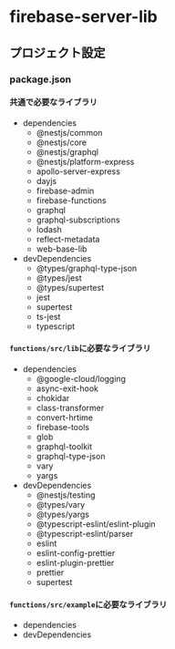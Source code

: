 # firebase-server-lib

## プロジェクト設定

### package.json

#### 共通で必要なライブラリ

* dependencies
  * @nestjs/common
  * @nestjs/core
  * @nestjs/graphql
  * @nestjs/platform-express
  * apollo-server-express
  * dayjs
  * firebase-admin
  * firebase-functions
  * graphql
  * graphql-subscriptions
  * lodash
  * reflect-metadata
  * web-base-lib
* devDependencies
  * @types/graphql-type-json
  * @types/jest
  * @types/supertest
  * jest
  * supertest
  * ts-jest
  * typescript
  
#### `functions/src/lib`に必要なライブラリ

* dependencies
  * @google-cloud/logging
  * async-exit-hook
  * chokidar
  * class-transformer
  * convert-hrtime
  * firebase-tools
  * glob
  * graphql-toolkit
  * graphql-type-json
  * vary
  * yargs
* devDependencies
  * @nestjs/testing
  * @types/vary
  * @types/yargs
  * @typescript-eslint/eslint-plugin
  * @typescript-eslint/parser
  * eslint
  * eslint-config-prettier
  * eslint-plugin-prettier
  * prettier
  * supertest

#### `functions/src/example`に必要なライブラリ

* dependencies
* devDependencies
